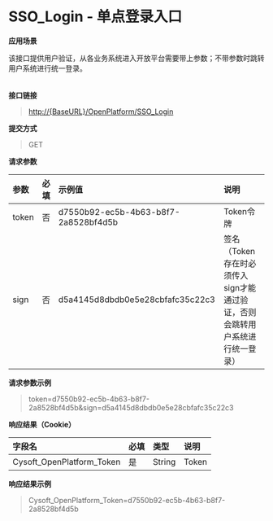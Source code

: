 # SSO\_Login - 单点登录入口

**应用场景**

该接口提供用户验证，从各业务系统进入开放平台需要带上参数；不带参数时跳转用户系统进行统一登录。

###### 

**接口链接**

> [http://{BaseURL}/OpenPlatform/SSO\_Login](http://{BaseURL}/OpenPlatform/Login)

**提交方式**

> GET

**请求参数**

| 参数 | 必填 | 示例值 | 说明 |
| :--- | :--- | :--- | :--- |
| token | 否 | d7550b92-ec5b-4b63-b8f7-2a8528bf4d5b | Token令牌 |
| sign | 否 | d5a4145d8dbdb0e5e28cbfafc35c22c3 | 签名（Token存在时必须传入sign才能通过验证，否则会跳转用户系统进行统一登录） |

**请求参数示例**

> token=d7550b92-ec5b-4b63-b8f7-2a8528bf4d5b&sign=d5a4145d8dbdb0e5e28cbfafc35c22c3

**响应结果（Cookie）**

| 字段名 | 必填 | 类型 | 说明 |
| :--- | :--- | :--- | :--- |
| Cysoft\_OpenPlatform\_Token | 是 | String | Token |

**响应结果示例**

> Cysoft\_OpenPlatform\_Token=d7550b92-ec5b-4b63-b8f7-2a8528bf4d5b



